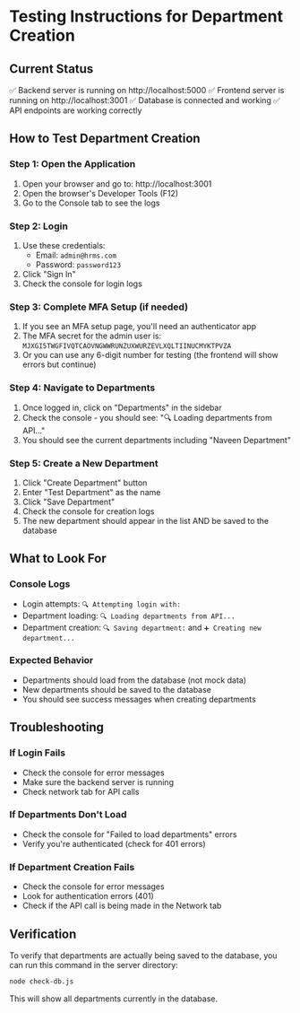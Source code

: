 # Testing Instructions for Department Creation

## Current Status
✅ Backend server is running on http://localhost:5000
✅ Frontend server is running on http://localhost:3001
✅ Database is connected and working
✅ API endpoints are working correctly

## How to Test Department Creation

### Step 1: Open the Application
1. Open your browser and go to: http://localhost:3001
2. Open the browser's Developer Tools (F12)
3. Go to the Console tab to see the logs

### Step 2: Login
1. Use these credentials:
   - Email: `admin@hrms.com`
   - Password: `password123`
2. Click "Sign In"
3. Check the console for login logs

### Step 3: Complete MFA Setup (if needed)
1. If you see an MFA setup page, you'll need an authenticator app
2. The MFA secret for the admin user is: `MJXGI5TWGFIVQTCAOVNGWWRUNZUXWURZEVLXQLTIINUCMYKTPVZA`
3. Or you can use any 6-digit number for testing (the frontend will show errors but continue)

### Step 4: Navigate to Departments
1. Once logged in, click on "Departments" in the sidebar
2. Check the console - you should see: "🔍 Loading departments from API..."
3. You should see the current departments including "Naveen Department"

### Step 5: Create a New Department
1. Click "Create Department" button
2. Enter "Test Department" as the name
3. Click "Save Department"
4. Check the console for creation logs
5. The new department should appear in the list AND be saved to the database

## What to Look For

### Console Logs
- Login attempts: `🔍 Attempting login with:`
- Department loading: `🔍 Loading departments from API...`
- Department creation: `🔍 Saving department:` and `➕ Creating new department...`

### Expected Behavior
- Departments should load from the database (not mock data)
- New departments should be saved to the database
- You should see success messages when creating departments

## Troubleshooting

### If Login Fails
- Check the console for error messages
- Make sure the backend server is running
- Check network tab for API calls

### If Departments Don't Load
- Check the console for "Failed to load departments" errors
- Verify you're authenticated (check for 401 errors)

### If Department Creation Fails
- Check the console for error messages
- Look for authentication errors (401)
- Check if the API call is being made in the Network tab

## Verification
To verify that departments are actually being saved to the database, you can run this command in the server directory:

```bash
node check-db.js
```

This will show all departments currently in the database.